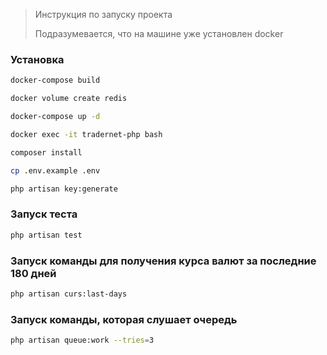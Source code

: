 > Инструкция по запуску проекта
>
> Подразумевается, что на машине уже установлен docker


### Установка
```bash
docker-compose build
```
```bash
docker volume create redis
```
```bash
docker-compose up -d
```
```bash
docker exec -it tradernet-php bash
```
```bash
composer install
```
```bash
cp .env.example .env
```

```bash
php artisan key:generate
```

### Запуск теста
```bash
php artisan test
```

### Запуск команды для получения курса валют за последние 180 дней
```bash
php artisan curs:last-days
```

### Запуск команды, которая слушает очередь
```bash
php artisan queue:work --tries=3
```
